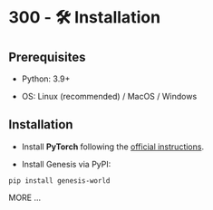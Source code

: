 # 300 - 🛠️ Installation

## Prerequisites

- Python: 3.9+

- OS: Linux (recommended) / MacOS / Windows

## Installation

- Install **PyTorch** following the [official instructions](https://pytorch.org/get-started/locally/).

- Install Genesis via PyPI:

```pip install genesis-world```

MORE ...